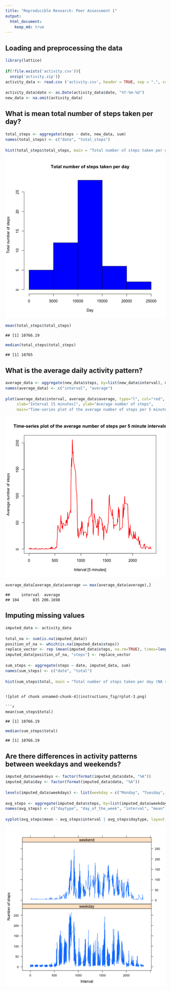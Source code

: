 ```yaml
---
title: "Reproducible Research: Peer Assessment 1"
output: 
  html_document:
    keep_md: true
---
```


## Loading and preprocessing the data


```r
library(lattice)

if(!file.exists('activity.csv')){
  unzip('activity.zip')}
activity_data <- read.csv ('activity.csv', header = TRUE, sep = ",", colClasses=c("numeric", "character", "numeric"))

activity_data$date <- as.Date(activity_data$date, "%Y-%m-%d")
new_data <- na.omit(activity_data)
```

## What is mean total number of steps taken per day?


```r
total_steps <- aggregate(steps ~ date, new_data, sum)
names(total_steps) <- c("date", "total_steps")

hist(total_steps$total_steps, main = "Total number of steps taken per day", xlab = "Day", ylab = "Total number of steps", col = "blue")
```

![plot of chunk unnamed-chunk-2](instructions_fig/rplot-1.png)

```r
mean(total_steps$total_steps)
```

```
## [1] 10766.19
```

```r
median(total_steps$total_steps)
```

```
## [1] 10765
```

## What is the average daily activity pattern?


```r
average_data <- aggregate(new_data$steps, by=list(new_data$interval), mean)
names(average_data) <- c("interval", "average")

plot(average_data$interval, average_data$average, type="l", col="red", lwd=2,
     xlab="Interval [5 minutes]", ylab="Average number of steps", 
     main="Time-series plot of the average number of steps per 5 minute intervals")
```

![plot of chunk unnamed-chunk-3](instructions_fig/rplot-2.png)

```r
average_data[average_data$average == max(average_data$average),]
```

```
##     interval  average
## 104      835 206.1698
```

## Imputing missing values


```r
imputed_data <- activity_data

total_na <- sum(is.na(imputed_data))
position_of_na <- which(is.na(imputed_data$steps))
replace_vector <- rep (mean(imputed_data$steps, na.rm=TRUE), times=length(position_of_na))
imputed_data[position_of_na, "steps"] <- replace_vector

sum_steps <- aggregate(steps ~ date, imputed_data, sum)
names(sum_steps) <- c("date", "total")

hist(sum_steps$total, main = "Total number of steps taken per day (NA replaced by mean value of steps", xlab = "Day", ylab = "Total number of steps", col = "green")
```
```

![plot of chunk unnamed-chunk-4](instructions_fig/rplot-3.png)

```r
mean(sum_steps$total)
```

```
## [1] 10766.19
```

```r
median(sum_steps$total)
```

```
## [1] 10766.19
```

## Are there differences in activity patterns between weekdays and weekends?


```r
imputed_data$weekdays <- factor(format(imputed_data$date, "%A"))
imputed_data$day <- factor(format(imputed_data$date, "%A"))

levels(imputed_data$weekdays) <- list(weekday = c("Monday", "Tuesday", "Wednesday", "Thursday", "Friday"), weekend = c("Saturday", "Sunday"))

avg_steps <- aggregate(imputed_data$steps, by=list(imputed_data$weekdays, imputed_data$day, imputed_data$interval), mean)
names(avg_steps) <- c("daytype", "day_of_the_week", "interval", "mean")

xyplot(avg_steps$mean ~ avg_steps$interval | avg_steps$daytype, layout = c(1, 2), type = "l", xlab = "Interval", ylab = "Number of steps")
```

![plot of chunk unnamed-chunk-2](instructions_fig/rplot-4.png)
